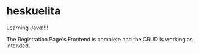 # heskuelita
Learning Java!!!!

The Registration Page's Frontend is complete and the CRUD is working as intended.
